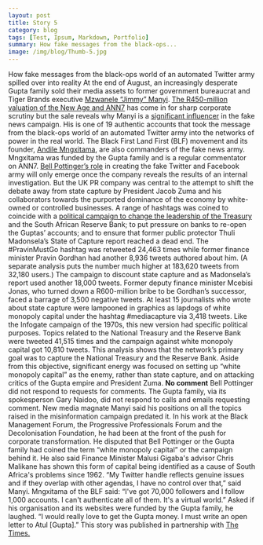 ```yaml
---
layout: post
title: Story 5
category: blog
tags: [Test, Ipsum, Markdown, Portfolio]
summary: How fake messages from the black-ops...
image: /img/blog/Thumb-5.jpg
---
```



How fake messages from the black-ops world of an automated Twitter army spilled over into reality
At the end of August, an increasingly desperate Gupta family sold their media assets to former government bureaucrat and Tiger Brands executive <a href="https://www.timeslive.co.za/sunday-times/news/2017-08-26-i-know-what-ive-signed-up-for-manyi-spills-the-beans-on-his-new-business/">Mzwanele “Jimmy” Manyi</a>.
<a href="https://www.timeslive.co.za/sunday-times/business/2017-08-22-manyi-overpaid-guptas-for-ann7-and-the-new-age-valuation-shows/">The R450-million valuation of the New Age and ANN7</a> has come in for sharp corporate scrutiny but the sale reveals why Manyi is a <a href="https://www.timeslive.co.za/news/south-africa/2017-09-01-defamatory-posts-by-manyi-scare-billionaire/">significant influencer</a> in the fake news campaign.
His is one of 19 authentic accounts that took the message from the black-ops world of an automated Twitter army into the networks of power in the real world.
The Black First Land First (BLF) movement and its founder, <a href="https://www.timeslive.co.za/politics/2017-08-08-blf-mngxitama-in-contempt-of-court-for-harassing-journalists/">Andile Mngxitama</a>, are also commanders of the fake news army. Mngxitama was funded by the Gupta family and is a regular commentator on ANN7.
<a href="https://www.timeslive.co.za/news/south-africa/2017-08-25-the-bell-begins-to-toll-guptas-uk-spin-doctors-in-breach/">Bell Pottinger’s role</a> in creating the fake Twitter and Facebook army will only emerge once the company reveals the results of an internal investigation.
But the UK PR company was central to the attempt to shift the debate away from state capture by President Jacob Zuma and his collaborators towards the purported dominance of the economy by white-owned or controlled businesses.
A range of hashtags was coined to coincide with a <a href="https://www.timeslive.co.za/politics/2017-07-14-gordhan-rejects-apology-calls-it-a-pathetic-cover-up/">political campaign to change the leadership of the Treasury</a> and the South African Reserve Bank; to put pressure on banks to re-open the Guptas’ accounts; and to ensure that former public protector Thuli Madonsela’s State of Capture report reached a dead end.
The #PravinMustGo hashtag was retweeted 24,463 times while former finance minister Pravin Gordhan had another 8,936 tweets authored about him. (A separate analysis puts the number much higher at 183,620 tweets from 32,180 users.)
The campaign to discount state capture and as Madonsela’s report used another 18,000 tweets. Former deputy finance minister Mcebisi Jonas, who turned down a R600-million bribe to be Gordhan’s successor, faced a barrage of 3,500 negative tweets.
At least 15 journalists who wrote about state capture were lampooned in graphics as lapdogs of white monopoly capital under the hashtag #mediacapture via 3,418 tweets.
Like the Infogate campaign of the 1970s, this new version had specific political purposes. Topics related to the National Treasury and the Reserve Bank were tweeted 41,515 times and the campaign against white monopoly capital got 10,810 tweets.
This analysis shows that the network’s primary goal was to capture the National Treasury and the Reserve Bank. Aside from this objective, significant energy was focused on setting up “white monopoly capital” as the enemy, rather than state capture, and on attacking critics of the Gupta empire and President Zuma.
<strong>No comment</strong>
Bell Pottinger did not respond to requests for comments.
The Gupta family, via its spokesperson Gary Naidoo, did not respond to calls and emails requesting comment.
New media magnate Manyi said his positions on all the topics raised in the misinformation campaign predated it.
In his work at the Black Management Forum, the Progressive Professionals Forum and the Decolonisation Foundation, he had been at the front of the push for corporate transformation.
He disputed that Bell Pottinger or the Gupta family had coined the term “white monopoly capital” or the campaign behind it. He also said Finance Minister Malusi Gigaba's advisor Chris Malikane has shown this form of capital being identified as a cause of South Africa's problems since 1962.
“My Twitter handle reflects genuine issues and if they overlap with other agendas, I have no control over that,” said Manyi.
Mngxitama of the BLF said: “I've got 70,000 followers and I follow 1,000 accounts. I can't authenticate all of them. It's a virtual world.”
Asked if his organisation and its websites were funded by the Gupta family, he laughed.  “I would really love to get the Gupta money. I must write an open letter to Atul [Gupta].”
This story was published in partnership with <a href="https://www.timeslive.co.za/news/south-africa/2017-09-04-meet-the-real-life-commanders-of-the-guptas-fake-news-army/">The Times.</a>
